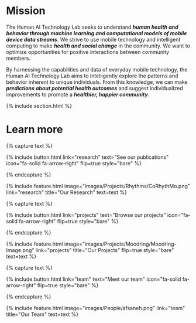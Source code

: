 ---
---

# Mission 
The Human AI Technology Lab seeks to understand ***human health and behavior through machine learning and computational models of mobile device data streams***. We strive to use mobile technology and intelligent computing to make ***health and social change*** in the community. We want to optimize opportunities for positive interactions between community members.

By harnessing the capabilities and data of everyday mobile technology, the Human AI Technology Lab aims to intelligently explore the patterns and behavior inherent to unique individuals. From this knowledge, we can make ***predictions about potential health outcomes*** and suggest individualized improvements to promote a ***healthier, happier community***. 

{% include section.html %}

# Learn more

{% capture text %}

<!-- Published research. -->

{%
  include button.html
  link="research"
  text="See our publications"
  icon="fa-solid fa-arrow-right"
  flip=true
  style="bare"
%}

{% endcapture %}

{%
  include feature.html
  image="images/Projects/Rhythms/CoRhythMo.png"
  link="research"
  title="Our Research"
  text=text
%}

{% capture text %}

<!-- Ongoing projects. -->

{%
  include button.html
  link="projects"
  text="Browse our projects"
  icon="fa-solid fa-arrow-right"
  flip=true
  style="bare"
%}

{% endcapture %}

{%
  include feature.html
  image="images/Projects/Moodring/Moodring-Image.png"
  link="projects"
  title="Our Projects"
  flip=true
  style="bare"
  text=text
%}

{% capture text %}

<!-- Lab members. -->

{%
  include button.html
  link="team"
  text="Meet our team"
  icon="fa-solid fa-arrow-right"
  flip=true
  style="bare"
%}

{% endcapture %}

{%
  include feature.html
  image="images/People/afsaneh.png"
  link="team"
  title="Our Team"
  text=text
%}
